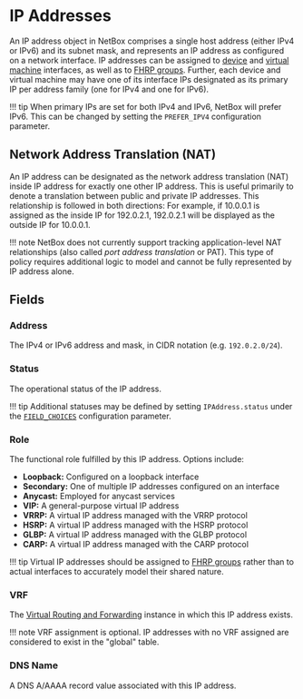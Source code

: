 # IP Addresses

An IP address object in NetBox comprises a single host address (either IPv4 or IPv6) and its subnet mask, and represents an IP address as configured on a network interface. IP addresses can be assigned to [device](../dcim/device.md) and [virtual machine](../virtualization/virtualmachine.md) interfaces, as well as to [FHRP groups](./fhrpgroup.md). Further, each device and virtual machine may have one of its interface IPs designated as its primary IP per address family (one for IPv4 and one for IPv6).

!!! tip
    When primary IPs are set for both IPv4 and IPv6, NetBox will prefer IPv6. This can be changed by setting the `PREFER_IPV4` configuration parameter.

## Network Address Translation (NAT)

An IP address can be designated as the network address translation (NAT) inside IP address for exactly one other IP address. This is useful primarily to denote a translation between public and private IP addresses. This relationship is followed in both directions: For example, if 10.0.0.1 is assigned as the inside IP for 192.0.2.1, 192.0.2.1 will be displayed as the outside IP for 10.0.0.1.

!!! note
    NetBox does not currently support tracking application-level NAT relationships (also called _port address translation_ or PAT). This type of policy requires additional logic to model and cannot be fully represented by IP address alone.

## Fields

### Address

The IPv4 or IPv6 address and mask, in CIDR notation (e.g. `192.0.2.0/24`).

### Status

The operational status of the IP address.

!!! tip
    Additional statuses may be defined by setting `IPAddress.status` under the [`FIELD_CHOICES`](../../configuration/data-validation.md#field_choices) configuration parameter.

### Role

The functional role fulfilled by this IP address. Options include:

* **Loopback:** Configured on a loopback interface
* **Secondary:** One of multiple IP addresses configured on an interface
* **Anycast:** Employed for anycast services
* **VIP:** A general-purpose virtual IP address
* **VRRP:** A virtual IP address managed with the VRRP protocol
* **HSRP:** A virtual IP address managed with the HSRP protocol
* **GLBP:** A virtual IP address managed with the GLBP protocol
* **CARP:** A virtual IP address managed with the CARP protocol

!!! tip
    Virtual IP addresses should be assigned to [FHRP groups](./fhrpgroup.md) rather than to actual interfaces to accurately model their shared nature.

### VRF

The [Virtual Routing and Forwarding](./vrf.md) instance in which this IP address exists.

!!! note
    VRF assignment is optional. IP addresses with no VRF assigned are considered to exist in the "global" table.

### DNS Name

A DNS A/AAAA record value associated with this IP address.

